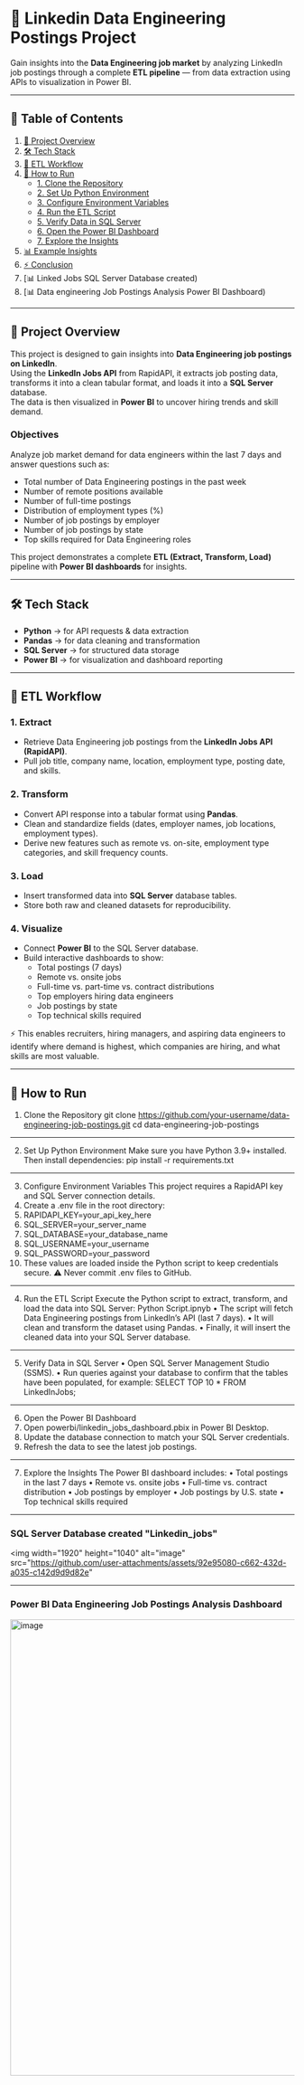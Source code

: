 # 💼 Linkedin Data Engineering Postings Project  

Gain insights into the **Data Engineering job market** by analyzing LinkedIn job postings through a complete **ETL pipeline** — from data extraction using APIs to visualization in Power BI.  

---

## 🧭 Table of Contents  
1. [📌 Project Overview](#-project-overview)  
2. [🛠 Tech Stack](#-tech-stack)  
3. [🔄 ETL Workflow](#-etl-workflow)  
4. [🚀 How to Run](#-how-to-run)  
    - [1. Clone the Repository](#1-clone-the-repository)  
    - [2. Set Up Python Environment](#2-set-up-python-environment)  
    - [3. Configure Environment Variables](#3-configure-environment-variables)  
    - [4. Run the ETL Script](#4-run-the-etl-script)  
    - [5. Verify Data in SQL Server](#5-verify-data-in-sql-server)  
    - [6. Open the Power BI Dashboard](#6-open-the-power-bi-dashboard)  
    - [7. Explore the Insights](#7-explore-the-insights)  
5. [📊 Example Insights](#-example-insights)  
6. [⚡ Conclusion](#-conclusion)
7. [📊 Linked Jobs SQL Server Database created)
8. [📊 Data engineering Job Postings Analysis Power BI Dashboard)

---

## 📌 Project Overview  

This project is designed to gain insights into **Data Engineering job postings on LinkedIn**.  
Using the **LinkedIn Jobs API** from RapidAPI, it extracts job posting data, transforms it into a clean tabular format, and loads it into a **SQL Server** database.  
The data is then visualized in **Power BI** to uncover hiring trends and skill demand.  

### Objectives  
Analyze job market demand for data engineers within the last 7 days and answer questions such as:  

- Total number of Data Engineering postings in the past week  
- Number of remote positions available  
- Number of full-time postings  
- Distribution of employment types (%)  
- Number of job postings by employer  
- Number of job postings by state  
- Top skills required for Data Engineering roles  

This project demonstrates a complete **ETL (Extract, Transform, Load)** pipeline with **Power BI dashboards** for insights.  

---

## 🛠 Tech Stack  

- **Python** → for API requests & data extraction  
- **Pandas** → for data cleaning and transformation  
- **SQL Server** → for structured data storage  
- **Power BI** → for visualization and dashboard reporting  

---

## 🔄 ETL Workflow  

### 1. Extract  
- Retrieve Data Engineering job postings from the **LinkedIn Jobs API (RapidAPI)**.  
- Pull job title, company name, location, employment type, posting date, and skills.  

### 2. Transform  
- Convert API response into a tabular format using **Pandas**.  
- Clean and standardize fields (dates, employer names, job locations, employment types).  
- Derive new features such as remote vs. on-site, employment type categories, and skill frequency counts.  

### 3. Load  
- Insert transformed data into **SQL Server** database tables.  
- Store both raw and cleaned datasets for reproducibility.  

### 4. Visualize  
- Connect **Power BI** to the SQL Server database.  
- Build interactive dashboards to show:  
  - Total postings (7 days)  
  - Remote vs. onsite jobs  
  - Full-time vs. part-time vs. contract distributions  
  - Top employers hiring data engineers  
  - Job postings by state  
  - Top technical skills required  

⚡ This enables recruiters, hiring managers, and aspiring data engineers to identify where demand is highest, which companies are hiring, and what skills are most valuable.  

---

## 🚀 How to Run 

1. Clone the Repository
git clone https://github.com/your-username/data-engineering-job-postings.git
cd data-engineering-job-postings
________________________________________
2. Set Up Python Environment
Make sure you have Python 3.9+ installed. Then install dependencies:
pip install -r requirements.txt
________________________________________
3. Configure Environment Variables
This project requires a RapidAPI key and SQL Server connection details.
1.	Create a .env file in the root directory:
2.	RAPIDAPI_KEY=your_api_key_here
3.	SQL_SERVER=your_server_name
4.	SQL_DATABASE=your_database_name
5.	SQL_USERNAME=your_username
6.	SQL_PASSWORD=your_password
7.	These values are loaded inside the Python script to keep credentials secure.
⚠️ Never commit .env files to GitHub.
________________________________________
4. Run the ETL Script
Execute the Python script to extract, transform, and load the data into SQL Server:
Python Script.ipnyb
•	The script will fetch Data Engineering postings from LinkedIn’s API (last 7 days).
•	It will clean and transform the dataset using Pandas.
•	Finally, it will insert the cleaned data into your SQL Server database.
________________________________________
5. Verify Data in SQL Server
•	Open SQL Server Management Studio (SSMS).
•	Run queries against your database to confirm that the tables have been populated, for example:
SELECT TOP 10 * FROM LinkedInJobs;
________________________________________
6. Open the Power BI Dashboard
1.	Open powerbi/linkedin_jobs_dashboard.pbix in Power BI Desktop.
2.	Update the database connection to match your SQL Server credentials.
3.	Refresh the data to see the latest job postings.
________________________________________
7. Explore the Insights
The Power BI dashboard includes:
•	Total postings in the last 7 days
•	Remote vs. onsite jobs
•	Full-time vs. contract distribution
•	Job postings by employer
•	Job postings by U.S. state
•	Top technical skills required
________________________________________
### SQL Server Database created "Linkedin_jobs" 

<img width="1920" height="1040" alt="image" src="https://github.com/user-attachments/assets/92e95080-c662-432d-a035-c142d9d9d82e" 

________________________________________
### Power BI Data Engineering Job Postings Analysis Dashboard


<img width="1215" height="807" alt="image" src="https://github.com/user-attachments/assets/26c8f8c4-3d59-4e6f-af63-bbd7243fef96" />



```
